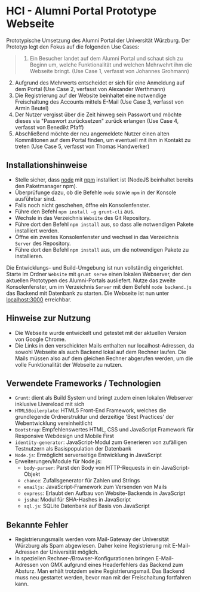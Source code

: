 # HCI - Alumni Portal Prototype Webseite

Prototypische Umsetzung des Alumni Portal der Universität Würzburg. Der Prototyp legt den Fokus auf die folgenden Use Cases:
> 1. Ein Besucher landet auf dem Alumni Portal und schaut sich zu Beginn um, welche Funktionalität und welchen Mehrwehrt ihm die Webseite bringt. (Use Case 1, verfasst von Johannes Grohmann)
2. Aufgrund des Mehrwerts entscheidet er sich für eine Anmeldung auf dem Portal (Use Case 2, verfasst von Alexander Werthmann)
3. Die Registrierung auf der Website beinhaltet eine notwendige Freischaltung des Accounts mittels E-Mail (Use Case 3, verfasst von Armin Beutel)
4. Der Nutzer vergisst über die Zeit hinweg sein Passwort und möchte dieses via "Passwort zurücksetzen" zurück erlangen (Use Case 4, verfasst von Benedikt Pfaff)
5. Abschließend möchte der neu angemeldete Nutzer einen alten Kommilitonen auf dem Portal finden, um eventuell mit ihm in Kontakt zu treten (Use Case 5, verfasst von Thomas Handwerker)

## Installationshinweise

* Stelle sicher, dass [node](https://nodejs.org/) mit [npm](https://www.npmjs.com/) installiert ist (NodeJS beinhaltet bereits den Paketmanager npm).
* Überprüfunge dazu, ob die Befehle `node` sowie `npm` in der Konsole ausführbar sind.
* Falls noch nicht geschehen, öffne ein Konsolenfenster.
* Führe den Befehl `npm install -g grunt-cli` aus.
* Wechsle in das Verzeichnis `Website` des Git Repository.
* Führe dort den Befehl `npm install` aus, so dass alle notwendigen Pakete installiert werden.
* Öffne ein zweites Konsolenfenster und wechsel in das Verzeichnis `Server` des Repository.
* Führe dort den Befehl `npm install` aus, um die notwendigen Pakete zu installieren.

Die Entwicklungs- und Build-Umgebung ist nun vollständig eingerichtet. Starte im Ordner `Website` mit `grunt serve` einen lokalen Webserver, der den aktuellen Prototypen des Alumni-Portals ausliefert. Nutze das zweite Konsolenfenster, um im Verzeichnis `Server` mit dem Befehl `node backend.js` das Backend mit Datenbank zu starten. Die Webseite ist nun unter [localhost:3000](http://localhost:3000) erreichbar.

## Hinweise zur Nutzung

* Die Webseite wurde entwickelt und getestet mit der aktuellen Version von Google Chrome.
* Die Links in den verschickten Mails enthalten nur localhost-Adressen, da sowohl Webseite als auch Backend lokal auf dem Rechner laufen. Die Mails müssen also auf dem gleichen Rechner abgerufen werden, um die volle Funktionalität der Webseite zu nutzen.

## Verwendete Frameworks / Technologien

* `Grunt`: dient als Build System und bringt zudem einen lokalen Webserver inklusive Livereload mit sich
* `HTML5Boilerplate`: HTML5 Front-End Framework, welches die grundlegende Ordnerstruktur und derzeitige 'Best Practices' der Webentwicklung vereinheitlicht
* `Bootstrap`: Empfehlenswertes HTML, CSS und JavaScript Framework für Responsive Webdesign und Mobile First
* `identity-generator`: JavaScript-Modul zum Generieren von zufälligen Testnutzern als Basispopulation der Datenbank
* `Node.js`: Ermöglicht serverseitige Entwicklung in JavaScript
* Erweiterungen/Module für Node.js:
	- `body-parser`: Parst den Body von HTTP-Requests in ein JavaScript-Objekt
	- `chance`: Zufallsgenerator für Zahlen und Strings
	- `emailjs`: JavaScript-Framework zum Versenden von Mails
	- `express`: Erlaubt den Aufbau von Website-Backends in JavaScript
	- `jssha`: Modul für SHA-Hashes in JavaScript
	- `sql.js`: SQLite Datenbank auf Basis von JavaScript
	
	
## Bekannte Fehler
* Registrierungsmails werden vom Mail-Gateway der Universität Würzburg als Spam abgewiesen. Daher keine Registrierung mit E-Mail-Adressen der Universität möglich.
* In speziellen Rechner-/Browser-Konfigurationen bringen E-Mail-Adressen von GMX aufgrund eines Headerfehlers das Backend zum Absturz. Man erhält trotzdem seine Registrierungsmail. Das Backend muss neu gestartet werden, bevor man mit der Freischaltung fortfahren kann.
